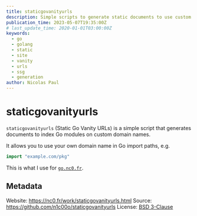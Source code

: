 ```yaml
---
title: staticgovanityurls
description: Simple scripts to generate static documents to use custom domain names in Go import paths
publication_time: 2023-05-07T19:35:00Z
# last_update_time: 2020-01-01T03:00:00Z
keywords:
  - go
  - golang
  - static
  - site
  - vanity
  - urls
  - ssg
  - generation
author: Nicolas Paul
---
```

# staticgovanityurls

`staticgovanityurls` (Static Go Vanity URLs) is a simple script that generates 
documents to index Go modules on custom domain names.

It allows you to use your own domain name in Go import paths, e.g. 

```go
import "example.com/pkg"
```

This is what I use for [`go.nc0.fr`](https://go.nc0.fr).

## Metadata

Website: <https://nc0.fr/work/staticgovanityurls.html>
Source: <https://github.com/n1c00o/staticgovanityurls>
License: [BSD 3-Clause](https://github.com/n1c00o/staticgovanityurls/blob/master/LICENSE)
